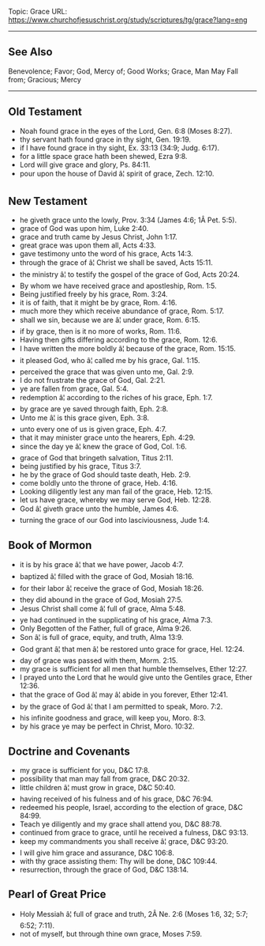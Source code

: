 Topic: Grace
URL: https://www.churchofjesuschrist.org/study/scriptures/tg/grace?lang=eng

---

## See Also

Benevolence; Favor; God, Mercy of; Good Works; Grace, Man May Fall from; Gracious; Mercy

---

## Old Testament

- Noah found grace in the eyes of the Lord, Gen. 6:8 (Moses 8:27).
- thy servant hath found grace in thy sight, Gen. 19:19.
- if I have found grace in thy sight, Ex. 33:13 (34:9; Judg. 6:17).
- for a little space grace hath been shewed, Ezra 9:8.
- Lord will give grace and glory, Ps. 84:11.
- pour upon the house of David â¦ spirit of grace, Zech. 12:10.

## New Testament

- he giveth grace unto the lowly, Prov. 3:34 (James 4:6; 1Â Pet. 5:5).
- grace of God was upon him, Luke 2:40.
- grace and truth came by Jesus Christ, John 1:17.
- great grace was upon them all, Acts 4:33.
- gave testimony unto the word of his grace, Acts 14:3.
- through the grace of â¦ Christ we shall be saved, Acts 15:11.
- the ministry â¦ to testify the gospel of the grace of God, Acts 20:24.
- By whom we have received grace and apostleship, Rom. 1:5.
- Being justified freely by his grace, Rom. 3:24.
- it is of faith, that it might be by grace, Rom. 4:16.
- much more they which receive abundance of grace, Rom. 5:17.
- shall we sin, because we are â¦ under grace, Rom. 6:15.
- if by grace, then is it no more of works, Rom. 11:6.
- Having then gifts differing according to the grace, Rom. 12:6.
- I have written the more boldly â¦ because of the grace, Rom. 15:15.
- it pleased God, who â¦ called me by his grace, Gal. 1:15.
- perceived the grace that was given unto me, Gal. 2:9.
- I do not frustrate the grace of God, Gal. 2:21.
- ye are fallen from grace, Gal. 5:4.
- redemption â¦ according to the riches of his grace, Eph. 1:7.
- by grace are ye saved through faith, Eph. 2:8.
- Unto me â¦ is this grace given, Eph. 3:8.
- unto every one of us is given grace, Eph. 4:7.
- that it may minister grace unto the hearers, Eph. 4:29.
- since the day ye â¦ knew the grace of God, Col. 1:6.
- grace of God that bringeth salvation, Titus 2:11.
- being justified by his grace, Titus 3:7.
- he by the grace of God should taste death, Heb. 2:9.
- come boldly unto the throne of grace, Heb. 4:16.
- Looking diligently lest any man fail of the grace, Heb. 12:15.
- let us have grace, whereby we may serve God, Heb. 12:28.
- God â¦ giveth grace unto the humble, James 4:6.
- turning the grace of our God into lasciviousness, Jude 1:4.

## Book of Mormon

- it is by his grace â¦ that we have power, Jacob 4:7.
- baptized â¦ filled with the grace of God, Mosiah 18:16.
- for their labor â¦ receive the grace of God, Mosiah 18:26.
- they did abound in the grace of God, Mosiah 27:5.
- Jesus Christ shall come â¦ full of grace, Alma 5:48.
- ye had continued in the supplicating of his grace, Alma 7:3.
- Only Begotten of the Father, full of grace, Alma 9:26.
- Son â¦ is full of grace, equity, and truth, Alma 13:9.
- God grant â¦ that men â¦ be restored unto grace for grace, Hel. 12:24.
- day of grace was passed with them, Morm. 2:15.
- my grace is sufficient for all men that humble themselves, Ether 12:27.
- I prayed unto the Lord that he would give unto the Gentiles grace, Ether 12:36.
- that the grace of God â¦ may â¦ abide in you forever, Ether 12:41.
- by the grace of God â¦ that I am permitted to speak, Moro. 7:2.
- his infinite goodness and grace, will keep you, Moro. 8:3.
- by his grace ye may be perfect in Christ, Moro. 10:32.

## Doctrine and Covenants

- my grace is sufficient for you, D&C 17:8.
- possibility that man may fall from grace, D&C 20:32.
- little children â¦ must grow in grace, D&C 50:40.
- having received of his fulness and of his grace, D&C 76:94.
- redeemed his people, Israel, according to the election of grace, D&C 84:99.
- Teach ye diligently and my grace shall attend you, D&C 88:78.
- continued from grace to grace, until he received a fulness, D&C 93:13.
- keep my commandments you shall receive â¦ grace, D&C 93:20.
- I will give him grace and assurance, D&C 106:8.
- with thy grace assisting them: Thy will be done, D&C 109:44.
- resurrection, through the grace of God, D&C 138:14.

## Pearl of Great Price

- Holy Messiah â¦ full of grace and truth, 2Â Ne. 2:6 (Moses 1:6, 32; 5:7; 6:52; 7:11).
- not of myself, but through thine own grace, Moses 7:59.

